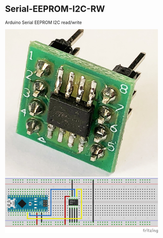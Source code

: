 # Serial-EEPROM-I2C-RW

Arduino Serial EEPROM I2C read/write

![alt text](https://github.com/DrVector-000/Serial-EEPROM-I2C-RW/blob/main/Images/IMG_4176.JPG?raw=true)
![alt text](https://github.com/DrVector-000/Serial-EEPROM-I2C-RW/blob/main/Docs/Fritzing/24LC64_bb.png?raw=true)
